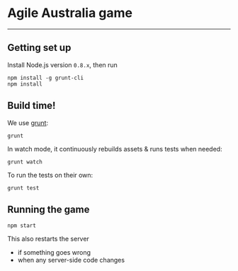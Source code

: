 # Agile Australia game

---

## Getting set up

Install Node.js version `0.8.x`, then run

```
npm install -g grunt-cli
npm install
```

## Build time!

We use [grunt](http://gruntjs.com):
```
grunt
```

In watch mode, it continuously rebuilds assets & runs tests when needed:
```
grunt watch
```

To run the tests on their own:
```
grunt test
```

## Running the game

```
npm start
```

This also restarts the server

- if something goes wrong
- when any server-side code changes
